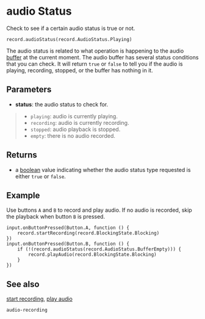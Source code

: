 # audio Status

Check to see if a certain audio status is true or not.

```sig
record.audioStatus(record.AudioStatus.Playing)
```

The audio status is related to what operation is happening to the audio [buffer](/types/buffer) at the current moment. The audio buffer has several status conditions that you can check. It will return `true` or `false` to tell you if the audio is playing, recording, stopped, or the buffer has nothing in it.

## Parameters

* **status**: the audio status to check for.
>* `playing`: audio is currently playing.
>* `recording`: audio is currently recording.
>* `stopped`: audio playback is stopped.
>* `empty`: there is no audio recorded.

## Returns

* a [boolean](/types/boolean) value indicating whether the audio status type requested is either `true` or `false`.

## Example

Use buttons `A` and `B` to record and play audio. If no audio is recorded, skip the playback when button `B` is pressed.

```blocks
input.onButtonPressed(Button.A, function () {
    record.startRecording(record.BlockingState.Blocking)
})
input.onButtonPressed(Button.B, function () {
    if (!(record.audioStatus(record.AudioStatus.BufferEmpty))) {
        record.playAudio(record.BlockingState.Blocking)
    }
})
```

## See also

[start recording](/reference/record/start-recording),
[play audio](/reference/record/play-audio)

```package
audio-recording
```
